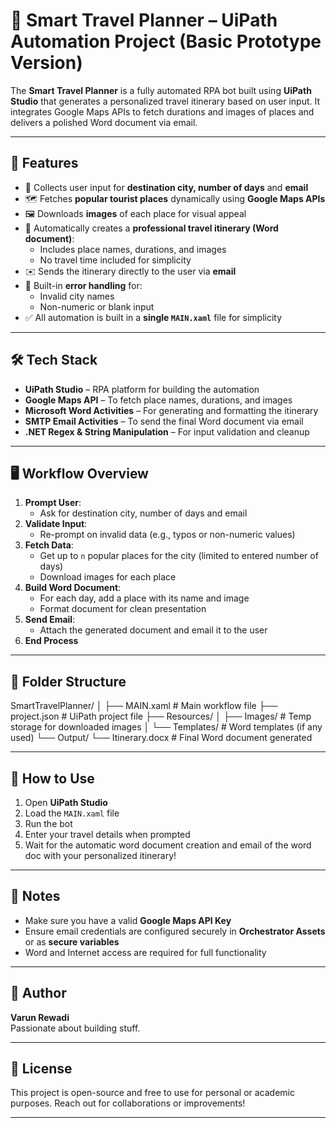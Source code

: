 # 🧳 Smart Travel Planner – UiPath Automation Project (Basic Prototype Version)

The **Smart Travel Planner** is a fully automated RPA bot built using **UiPath Studio** that generates a personalized travel itinerary based on user input. It integrates Google Maps APIs to fetch durations and images of places and delivers a polished Word document via email.

---

## 🚀 Features

- 🧠 Collects user input for **destination city, number of days** and **email**
- 🗺️ Fetches **popular tourist places** dynamically using **Google Maps APIs**
- 🖼️ Downloads **images** of each place for visual appeal
- 📄 Automatically creates a **professional travel itinerary (Word document)**:
  - Includes place names, durations, and images
  - No travel time included for simplicity
- ✉️ Sends the itinerary directly to the user via **email**
- 🧪 Built-in **error handling** for:
  - Invalid city names
  - Non-numeric or blank input
- ✅ All automation is built in a **single `MAIN.xaml`** file for simplicity

---

## 🛠️ Tech Stack

- **UiPath Studio** – RPA platform for building the automation
- **Google Maps API** – To fetch place names, durations, and images
- **Microsoft Word Activities** – For generating and formatting the itinerary
- **SMTP Email Activities** – To send the final Word document via email
- **.NET Regex & String Manipulation** – For input validation and cleanup

---

## 🖥️ Workflow Overview

1. **Prompt User**:
   - Ask for destination city, number of days and email
2. **Validate Input**:
   - Re-prompt on invalid data (e.g., typos or non-numeric values)
3. **Fetch Data**:
   - Get up to `n` popular places for the city (limited to entered number of days)
   - Download images for each place
4. **Build Word Document**:
   - For each day, add a place with its name and image
   - Format document for clean presentation
5. **Send Email**:
   - Attach the generated document and email it to the user
6. **End Process**

---

## 📁 Folder Structure
SmartTravelPlanner/
│
├── MAIN.xaml                   # Main workflow file
├── project.json                # UiPath project file
├── Resources/
│   ├── Images/                 # Temp storage for downloaded images
│   └── Templates/              # Word templates (if any used)
└── Output/
└── Itinerary.docx          # Final Word document generated

---

## 📧 How to Use

1. Open **UiPath Studio**
2. Load the `MAIN.xaml` file
3. Run the bot
4. Enter your travel details when prompted
5. Wait for the automatic word document creation and email of the word doc with your personalized itinerary!

---

## 📌 Notes

- Make sure you have a valid **Google Maps API Key**
- Ensure email credentials are configured securely in **Orchestrator Assets** or as **secure variables**
- Word and Internet access are required for full functionality

---

## 🧠 Author

**Varun Rewadi**  
Passionate about building stuff.

---

## 📃 License

This project is open-source and free to use for personal or academic purposes. Reach out for collaborations or improvements!

---

